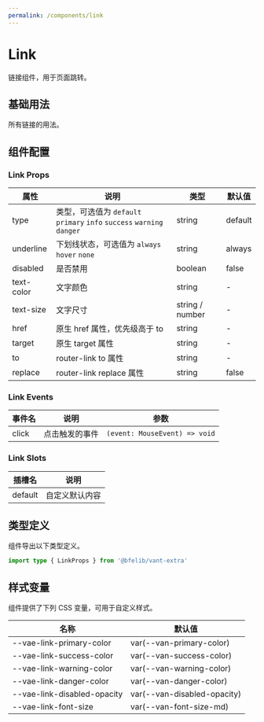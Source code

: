 ```yaml
---
permalink: /components/link
---
```


# Link

链接组件，用于页面跳转。

## 基础用法

所有链接的用法。

<demo src="./__demos__/basic.vue"></demo>

## 组件配置

### Link Props

| 属性       | 说明                                                                   | 类型            | 默认值  |
| ---------- | ---------------------------------------------------------------------- | --------------- | ------- |
| type       | 类型，可选值为 `default` `primary` `info` `success` `warning` `danger` | string          | default |
| underline  | 下划线状态，可选值为 `always` `hover` `none`                           | string          | always  |
| disabled   | 是否禁用                                                               | boolean         | false   |
| text-color | 文字颜色                                                               | string          | -       |
| text-size  | 文字尺寸                                                               | string / number | -       |
| href       | 原生 href 属性，优先级高于 to                                          | string          | -       |
| target     | 原生 target 属性                                                       | string          | -       |
| to         | router-link to 属性                                                    | string          | -       |
| replace    | router-link replace 属性                                               | string          | false   |

### Link Events

| 事件名 | 说明           | 参数                          |
| ------ | -------------- | ----------------------------- |
| click  | 点击触发的事件 | `(event: MouseEvent) => void` |

### Link Slots

| 插槽名  | 说明           |
| ------- | -------------- |
| default | 自定义默认内容 |

## 类型定义

组件导出以下类型定义。

```ts
import type { LinkProps } from '@bfelib/vant-extra'
```

## 样式变量

组件提供了下列 CSS 变量，可用于自定义样式。

| 名称                        | 默认值                      |
| --------------------------- | --------------------------- |
| --vae-link-primary-color    | var(--van-primary-color)    |
| --vae-link-success-color    | var(--van-success-color)    |
| --vae-link-warning-color    | var(--van-warning-color)    |
| --vae-link-danger-color     | var(--van-danger-color)     |
| --vae-link-disabled-opacity | var(--van-disabled-opacity) |
| --vae-link-font-size        | var(--van-font-size-md)     |
